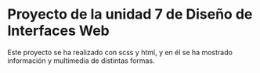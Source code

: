 # Proyecto de la unidad 7 de Diseño de Interfaces Web

Este proyecto se ha realizado con scss y html, y en él se ha mostrado información y multimedia de distintas formas.
